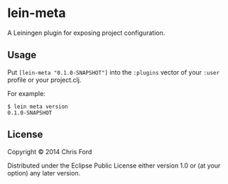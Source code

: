 # lein-meta 

A Leiningen plugin for exposing project configuration.

## Usage

Put `[lein-meta "0.1.0-SNAPSHOT"]` into the `:plugins` vector of your
`:user` profile or your project.clj.

For example:

    $ lein meta version
    0.1.0-SNAPSHOT

## License

Copyright © 2014 Chris Ford 

Distributed under the Eclipse Public License either version 1.0 or (at
your option) any later version.
